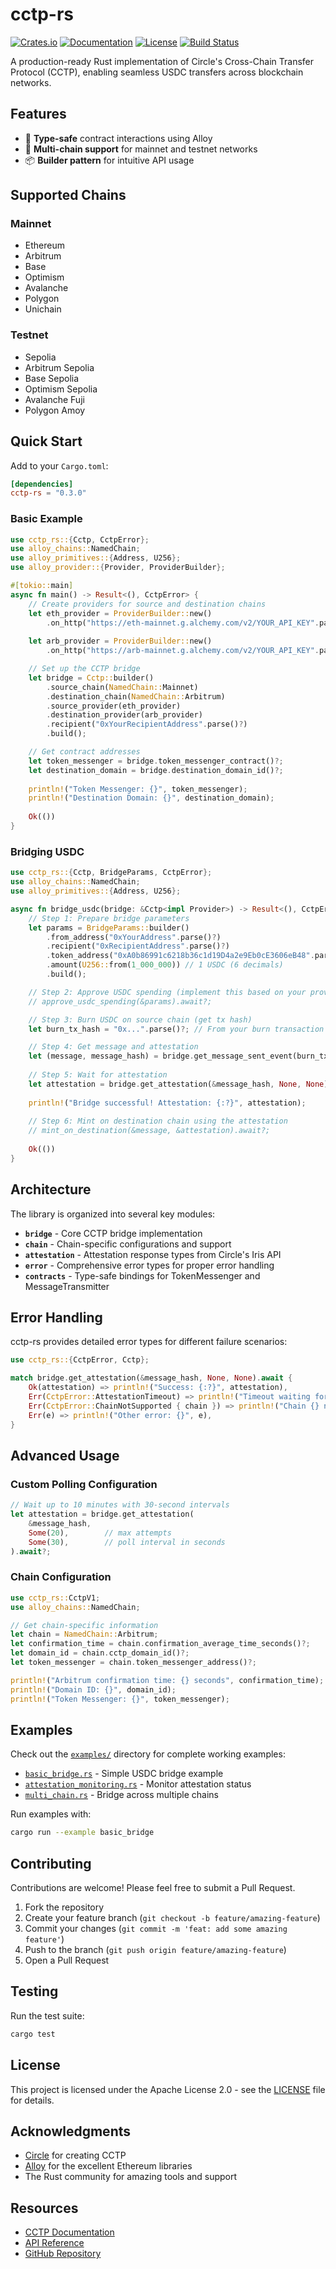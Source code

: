 # cctp-rs

[![Crates.io](https://img.shields.io/crates/v/cctp-rs.svg)](https://crates.io/crates/cctp-rs)
[![Documentation](https://docs.rs/cctp-rs/badge.svg)](https://docs.rs/cctp-rs)
[![License](https://img.shields.io/crates/l/cctp-rs.svg)](LICENSE)
[![Build Status](https://img.shields.io/github/actions/workflow/status/semiotic-ai/cctp-rs/ci.yml?branch=main)](https://github.com/semiotic-ai/cctp-rs/actions)

A production-ready Rust implementation of Circle's Cross-Chain Transfer Protocol (CCTP), enabling seamless USDC transfers across blockchain networks.

## Features

- 🚀 **Type-safe** contract interactions using Alloy
- 🔄 **Multi-chain support** for mainnet and testnet networks
- 📦 **Builder pattern** for intuitive API usage

## Supported Chains

### Mainnet

- Ethereum
- Arbitrum
- Base
- Optimism
- Avalanche
- Polygon
- Unichain

### Testnet

- Sepolia
- Arbitrum Sepolia
- Base Sepolia
- Optimism Sepolia
- Avalanche Fuji
- Polygon Amoy

## Quick Start

Add to your `Cargo.toml`:

```toml
[dependencies]
cctp-rs = "0.3.0"
```

### Basic Example

```rust
use cctp_rs::{Cctp, CctpError};
use alloy_chains::NamedChain;
use alloy_primitives::{Address, U256};
use alloy_provider::{Provider, ProviderBuilder};

#[tokio::main]
async fn main() -> Result<(), CctpError> {
    // Create providers for source and destination chains
    let eth_provider = ProviderBuilder::new()
        .on_http("https://eth-mainnet.g.alchemy.com/v2/YOUR_API_KEY".parse()?);
    
    let arb_provider = ProviderBuilder::new()
        .on_http("https://arb-mainnet.g.alchemy.com/v2/YOUR_API_KEY".parse()?);

    // Set up the CCTP bridge
    let bridge = Cctp::builder()
        .source_chain(NamedChain::Mainnet)
        .destination_chain(NamedChain::Arbitrum)
        .source_provider(eth_provider)
        .destination_provider(arb_provider)
        .recipient("0xYourRecipientAddress".parse()?)
        .build();

    // Get contract addresses
    let token_messenger = bridge.token_messenger_contract()?;
    let destination_domain = bridge.destination_domain_id()?;
    
    println!("Token Messenger: {}", token_messenger);
    println!("Destination Domain: {}", destination_domain);
    
    Ok(())
}
```

### Bridging USDC

```rust
use cctp_rs::{Cctp, BridgeParams, CctpError};
use alloy_chains::NamedChain;
use alloy_primitives::{Address, U256};

async fn bridge_usdc(bridge: &Cctp<impl Provider>) -> Result<(), CctpError> {
    // Step 1: Prepare bridge parameters
    let params = BridgeParams::builder()
        .from_address("0xYourAddress".parse()?)
        .recipient("0xRecipientAddress".parse()?)
        .token_address("0xA0b86991c6218b36c1d19D4a2e9Eb0cE3606eB48".parse()?) // USDC on Ethereum
        .amount(U256::from(1_000_000)) // 1 USDC (6 decimals)
        .build();

    // Step 2: Approve USDC spending (implement this based on your provider)
    // approve_usdc_spending(&params).await?;

    // Step 3: Burn USDC on source chain (get tx hash)
    let burn_tx_hash = "0x...".parse()?; // From your burn transaction

    // Step 4: Get message and attestation
    let (message, message_hash) = bridge.get_message_sent_event(burn_tx_hash).await?;
    
    // Step 5: Wait for attestation
    let attestation = bridge.get_attestation(&message_hash, None, None).await?;
    
    println!("Bridge successful! Attestation: {:?}", attestation);
    
    // Step 6: Mint on destination chain using the attestation
    // mint_on_destination(&message, &attestation).await?;
    
    Ok(())
}
```

## Architecture

The library is organized into several key modules:

- **`bridge`** - Core CCTP bridge implementation
- **`chain`** - Chain-specific configurations and support
- **`attestation`** - Attestation response types from Circle's Iris API
- **`error`** - Comprehensive error types for proper error handling
- **`contracts`** - Type-safe bindings for TokenMessenger and MessageTransmitter

## Error Handling

cctp-rs provides detailed error types for different failure scenarios:

```rust
use cctp_rs::{CctpError, Cctp};

match bridge.get_attestation(&message_hash, None, None).await {
    Ok(attestation) => println!("Success: {:?}", attestation),
    Err(CctpError::AttestationTimeout) => println!("Timeout waiting for attestation"),
    Err(CctpError::ChainNotSupported { chain }) => println!("Chain {} not supported", chain),
    Err(e) => println!("Other error: {}", e),
}
```

## Advanced Usage

### Custom Polling Configuration

```rust
// Wait up to 10 minutes with 30-second intervals
let attestation = bridge.get_attestation(
    &message_hash,
    Some(20),        // max attempts
    Some(30),        // poll interval in seconds
).await?;
```

### Chain Configuration

```rust
use cctp_rs::CctpV1;
use alloy_chains::NamedChain;

// Get chain-specific information
let chain = NamedChain::Arbitrum;
let confirmation_time = chain.confirmation_average_time_seconds()?;
let domain_id = chain.cctp_domain_id()?;
let token_messenger = chain.token_messenger_address()?;

println!("Arbitrum confirmation time: {} seconds", confirmation_time);
println!("Domain ID: {}", domain_id);
println!("Token Messenger: {}", token_messenger);
```

## Examples

Check out the [`examples/`](examples/) directory for complete working examples:

- [`basic_bridge.rs`](examples/basic_bridge.rs) - Simple USDC bridge example
- [`attestation_monitoring.rs`](examples/attestation_monitoring.rs) - Monitor attestation status
- [`multi_chain.rs`](examples/multi_chain.rs) - Bridge across multiple chains

Run examples with:

```bash
cargo run --example basic_bridge
```

## Contributing

Contributions are welcome! Please feel free to submit a Pull Request.

1. Fork the repository
2. Create your feature branch (`git checkout -b feature/amazing-feature`)
3. Commit your changes (`git commit -m 'feat: add some amazing feature'`)
4. Push to the branch (`git push origin feature/amazing-feature`)
5. Open a Pull Request

## Testing

Run the test suite:

```bash
cargo test
```

## License

This project is licensed under the Apache License 2.0 - see the [LICENSE](LICENSE) file for details.

## Acknowledgments

- [Circle](https://www.circle.com/) for creating CCTP
- [Alloy](https://github.com/alloy-rs) for the excellent Ethereum libraries
- The Rust community for amazing tools and support

## Resources

- [CCTP Documentation](https://developers.circle.com/stablecoins/cctp-getting-started)
- [API Reference](https://docs.rs/cctp-rs)
- [GitHub Repository](https://github.com/semiotic-ai/cctp-rs)
